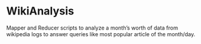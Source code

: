 WikiAnalysis
============

Mapper and Reducer scripts to analyze a month’s worth of data from wikipedia logs to answer queries like most popular article of the month/day.
